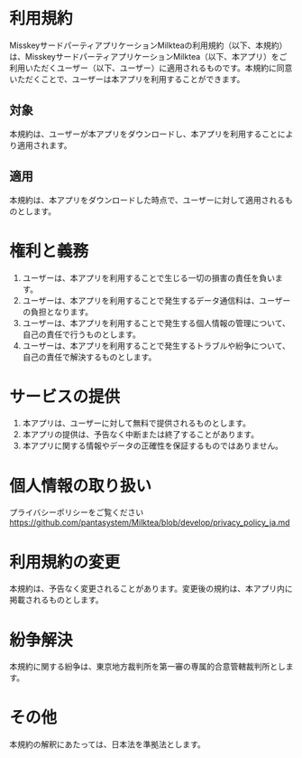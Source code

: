 # 利用規約
MisskeyサードパーティアプリケーションMilkteaの利用規約（以下、本規約）は、MisskeyサードパーティアプリケーションMilktea（以下、本アプリ）をご利用いただくユーザー（以下、ユーザー）に適用されるものです。本規約に同意いただくことで、ユーザーは本アプリを利用することができます。

## 対象
本規約は、ユーザーが本アプリをダウンロードし、本アプリを利用することにより適用されます。

## 適用
本規約は、本アプリをダウンロードした時点で、ユーザーに対して適用されるものとします。

# 権利と義務
1. ユーザーは、本アプリを利用することで生じる一切の損害の責任を負います。
2. ユーザーは、本アプリを利用することで発生するデータ通信料は、ユーザーの負担となります。
3. ユーザーは、本アプリを利用することで発生する個人情報の管理について、自己の責任で行うものとします。
4. ユーザーは、本アプリを利用することで発生するトラブルや紛争について、自己の責任で解決するものとします。

# サービスの提供
1. 本アプリは、ユーザーに対して無料で提供されるものとします。
2. 本アプリの提供は、予告なく中断または終了することがあります。
3. 本アプリに関する情報やデータの正確性を保証するものではありません。

# 個人情報の取り扱い
プライバシーポリシーをご覧ください
https://github.com/pantasystem/Milktea/blob/develop/privacy_policy_ja.md

# 利用規約の変更
本規約は、予告なく変更されることがあります。変更後の規約は、本アプリ内に掲載されるものとします。

# 紛争解決
本規約に関する紛争は、東京地方裁判所を第一審の専属的合意管轄裁判所とします。

# その他
本規約の解釈にあたっては、日本法を準拠法とします。
